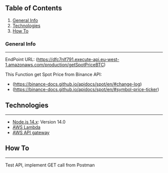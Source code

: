 ## Table of Contents
1. [General Info](#general-info)
2. [Technologies](#technologies)
3. [How To](#how-to)

### General Info
***
EndPoint URL: (https://dfc7nlf791.execute-api.eu-west-1.amazonaws.com/production/getSpotPriceBTC)

This Function get Spot Price from Binance API: 
* (https://binance-docs.github.io/apidocs/spot/en/#change-log)
* (https://binance-docs.github.io/apidocs/spot/en/#symbol-price-ticker)

## Technologies
***

* [Node.js 14.x](https://nodejs.org/en/blog/release/v14.0.0/): Version 14.0 
* [AWS Lambda](https://aws.amazon.com/es/lambda/)
* [AWS API gateway](https://aws.amazon.com/es/api-gateway/)
## How To
***
Test API, implement GET call from Postman